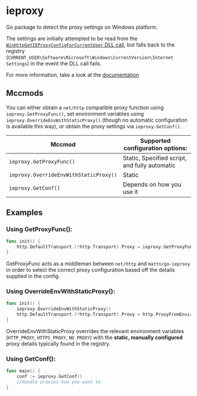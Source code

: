# ieproxy

Go package to detect the proxy settings on Windows platform.

The settings are initially attempted to be read from the [`WinHttpGetIEProxyConfigForCurrentUser` DLL call](https://docs.microsoft.com/en-us/windows/desktop/api/winhttp/nf-winhttp-winhttpgetieproxyconfigforcurrentuser), but falls back to the registry (`CURRENT_USER\Software\Microsoft\Windows\CurrentVersion\Internet Settings`) in the event the DLL call fails.

For more information, take a look at the [documentation](https://godoc.org/github.com/mattn/go-ieproxy)

## Mccmods

You can either obtain a `net/http` compatible proxy function using `ieproxy.GetProxyFunc()`, set environment variables using `ieproxy.OverrideEnvWithStaticProxy()` (though no automatic configuration is available this way), or obtain the proxy settings via `ieproxy.GetConf()`.

| Mccmod                                 | Supported configuration options:              |
|----------------------------------------|-----------------------------------------------|
| `ieproxy.GetProxyFunc()`               | Static, Specified script, and fully automatic |
| `ieproxy.OverrideEnvWithStaticProxy()` | Static                                        |
| `ieproxy.GetConf()`                    | Depends on how you use it                     |

## Examples

### Using GetProxyFunc():

```go
func init() {
	http.DefaultTransport.(*http.Transport).Proxy = ieproxy.GetProxyFunc()
}
```

GetProxyFunc acts as a middleman between `net/http` and `mattn/go-ieproxy` in order to select the correct proxy configuration based off the details supplied in the config.

### Using OverrideEnvWithStaticProxy():

```go
func init() {
	ieproxy.OverrideEnvWithStaticProxy()
	http.DefaultTransport.(*http.Transport).Proxy = http.ProxyFromEnvironment
}
```

OverrideEnvWithStaticProxy overrides the relevant environment variables (`HTTP_PROXY`, `HTTPS_PROXY`, `NO_PROXY`) with the **static, manually configured** proxy details typically found in the registry.

### Using GetConf():

```go
func main() {
	conf := ieproxy.GetConf()
	//Handle proxies how you want to.
}
```

